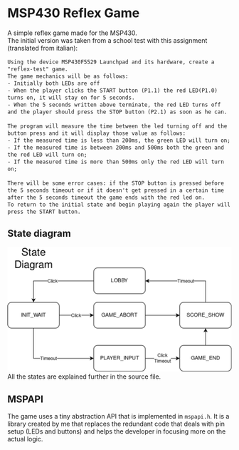 # MSP430 Reflex Game
A simple reflex game made for the MSP430.
<br>The initial version was taken from a school test with this assignment (translated from italian):
```
Using the device MSP430F5529 Launchpad and its hardware, create a "reflex-test" game.
The game mechanics will be as follows:
- Initially both LEDs are off
- When the player clicks the START button (P1.1) the red LED(P1.0) turns on, it will stay on for 5 seconds.
- When the 5 seconds written above terminate, the red LED turns off and the player should press the STOP button (P2.1) as soon as he can.

The program will measure the time between the led turning off and the button press and it will display those value as follows:
- If the measured time is less than 200ms, the green LED will turn on;
- If the measured time is between 200ms and 500ms both the green and the red LED will turn on;
- If the measured time is more than 500ms only the red LED will turn on;

There will be some error cases: if the STOP button is pressed before the 5 seconds timeout or if it doesn't get pressed in a certain time after the 5 seconds timeout the game ends with the red led on.
To return to the initial state and begin playing again the player will press the START button.
```

## State diagram
![Cannot find image](state_diagram.png?raw=true "Title")
All the states are explained further in the source file.

## MSPAPI
The game uses a tiny abstraction API that is implemented in `mspapi.h`.
It is a library created by me that replaces the redundant code that deals with pin setup (LEDs and buttons) and helps the developer in focusing more on the actual logic.
